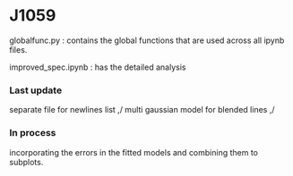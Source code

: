 # J1059

globalfunc.py : contains the global functions that are used across all ipynb files.

improved_spec.ipynb : has the detailed analysis

### Last update
separate file for newlines list ,/ multi gaussian model for blended lines ,/

### In process 
incorporating the errors in the fitted models and combining them to subplots.
              
